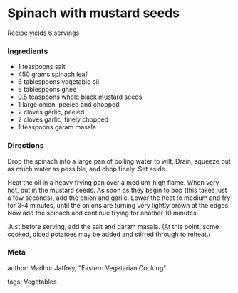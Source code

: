 # Spinach with mustard seeds

Recipe yields 6 servings 

### Ingredients
 * 1 teaspoons salt
 * 450 grams spinach leaf
 * 6 tablespoons vegetable oil
 * 6 tablespoons ghee
 * 0.5 teaspoons whole black mustard seeds
 * 1 large onion, peeled and chopped
 * 2 cloves garlic, peeled
 * 2 cloves garlic, finely chopped
 * 1 teaspoons garam masala

### Directions

Drop the spinach into a large pan of boiling water to wilt.  Drain, squeeze out as much water as possible, and chop finely.  Set aside.

Heat the oil in a heavy frying pan over a medium-high flame.  When very hot, put in the mustard seeds.  As soon as they begin to pop (this takes just a few seconds), add the onion and garlic.  Lower the heat to medium and fry for 3-4 minutes, until the onions are turning very lightly brown at the edges.  Now add the spinach and continue frying for another 10 minutes.

Just before serving, add the salt and garam masala.  (At this point, some cooked, diced potatoes may be added and stirred through to reheat.)

### Meta
author: Madhur Jaffrey, "Eastern Vegetarian Cooking"

tags: Vegetables

